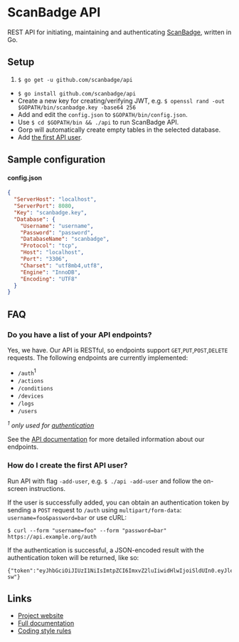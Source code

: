 # ScanBadge API
REST API for initiating, maintaining and authenticating [ScanBadge](https://scanbadge.xyz/discover), written in Go.

## Setup

1. `$ go get -u github.com/scanbadge/api`
- `$ go install github.com/scanbadge/api`
- Create a new key for creating/verifying JWT, e.g. `$ openssl rand -out $GOPATH/bin/scanbadge.key -base64 256`
- Add and edit the `config.json` to `$GOPATH/bin/config.json`.
- Use `$ cd $GOPATH/bin && ./api` to run ScanBadge API.
- Gorp will automatically create empty tables in the selected database.
- Add [the first API user](#how-do-i-create-the-first-api-user).

## Sample configuration

#### config.json
```json
{
  "ServerHost": "localhost",
  "ServerPort": 8080,
  "Key": "scanbadge.key",
  "Database": {
    "Username": "username",
    "Password": "password",
    "DatabaseName": "scanbadge",
    "Protocol": "tcp",
    "Host": "localhost",
    "Port": "3306",
    "Charset": "utf8mb4,utf8",
    "Engine": "InnoDB",
    "Encoding": "UTF8"
  }
}
```

## FAQ

### Do you have a list of your API endpoints?

Yes, we have. Our API is RESTful, so endpoints support `GET`,`PUT`,`POST`,`DELETE` requests. The following endpoints are currently implemented:

- `/auth`<sup>1</sup>
- `/actions`
- `/conditions`
- `/devices`
- `/logs`
- `/users`

*<sup>1</sup> only used for [authentication](https://github.com/scanbadge/api#do-you-have-a-list-of-your-api-endpoints)*

See the [API documentation](https://scanbadge.xyz/documentation/api#endpoints) for more detailed information about our endpoints.

### How do I create the first API user?

Run API with flag `-add-user`, e.g. `$ ./api -add-user` and follow the on-screen instructions.

If the user is successfully added, you can obtain an authentication token by sending a `POST` request to `/auth` using `multipart/form-data`: `username=foo&password=bar` or use cURL:

    $ curl --form "username=foo" --form "password=bar" https://api.example.org/auth

If the authentication is successful, a JSON-encoded result with the authentication token will be returned, like so:

    {"token":"eyJhbGciOiJIUzI1NiIsImtpZCI6ImxvZ2luIiwidHlwIjoiSldUIn0.eyJleHAiOjQyOTQ5NjcyOTUsImlkIjoxLCJuYW1lIjoiRm9vIEJhciJ9.5wPuGctuwTb0EqD_ER1dGQQeK2RyIGq64w552_zW-sw"}

## Links
- [Project website](https://scanbadge.xyz/)
- [Full documentation](https://scanbadge.xyz/documentation)
- [Coding style rules](https://golang.org/doc/effective_go.html#formatting)
